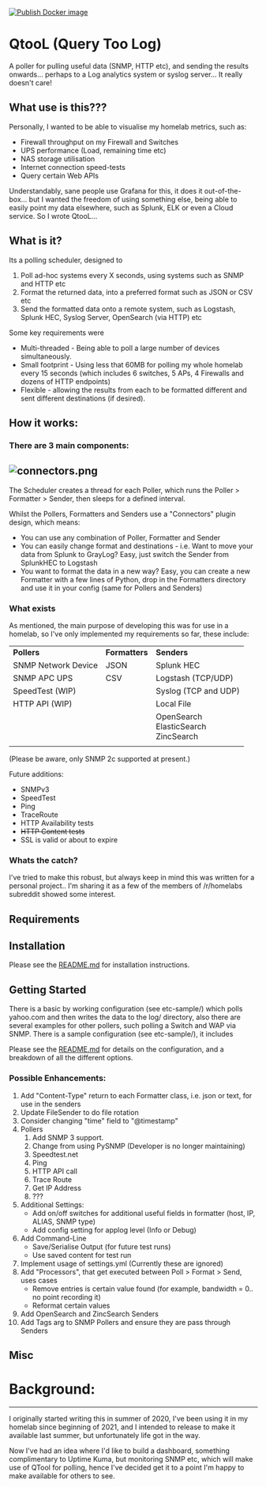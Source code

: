 [![Publish Docker image](https://github.com/projx/qtool/actions/workflows/build-and-push.yml/badge.svg)](https://github.com/projx/qtool/actions/workflows/build-and-push.yml)

# QtooL (Query Too Log)

A poller for pulling useful data (SNMP, HTTP etc), and sending the results onwards... perhaps to a Log analytics system or syslog server... It really doesn't care!

## What use is this???

Personally, I wanted to be able to visualise my homelab metrics, such as:

- Firewall throughput on my Firewall and Switches
- UPS performance (Load, remaining time etc)
- NAS storage utilisation
- Internet connection speed-tests
- Query certain Web APIs

Understandably, sane people use Grafana for this, it does it out-of-the-box... but I wanted the freedom of using something else, being able to easily point my data elsewhere, such as Splunk, ELK or even a Cloud service. So I wrote QtooL...

## What is it?

Its a polling scheduler, designed to

1. Poll ad-hoc systems every X seconds, using systems such as SNMP and HTTP etc
2. Format the returned data, into a preferred format such as JSON or CSV etc
3. Send the formatted data onto a remote system, such as Logstash, Splunk HEC, Syslog Server, OpenSearch (via HTTP) etc

Some key requirements were

- Multi-threaded - Being able to poll a large number of devices simultaneously.
- Small footprint - Using less that 60MB for polling my whole homelab every 15 seconds (which includes 6 switches, 5 APs, 4 Firewalls and dozens of HTTP endpoints)
- Flexible - allowing the results from each to be formatted different and sent different destinations (if desired).

## How it works:

### There are 3 main components:

## ![connectors.png](https://github.com/projx/qtool/blob/main/docs/connectors.png?raw=true)

The Scheduler creates a thread for each Poller, which runs the Poller > Formatter > Sender, then sleeps for a defined interval.

Whilst the Pollers, Formatters and Senders use a "Connectors" plugin design, which means:

- You can use any combination of Poller, Formatter and Sender
- You can easily change format and destinations - i.e. Want to move your data from Splunk to GrayLog? Easy, just switch the Sender from SplunkHEC to Logstash
- You want to format the data in a new way? Easy, you can create a new Formatter with a few lines of Python, drop in the Formatters directory and use it in your config (same for Pollers and Senders)

### What exists

As mentioned, the main purpose of developing this was for use in a homelab, so I've only implemented my requirements so far, these include:


|                     |                |                                             |
| --------------------- | ---------------- | --------------------------------------------- |
| **Pollers**         | **Formatters** | **Senders**                                 |
| SNMP Network Device | JSON           | Splunk HEC                                  |
| SNMP APC UPS        | CSV            | Logstash (TCP/UDP)                          |
| SpeedTest (WIP)     |                | Syslog (TCP and UDP)                        |
| HTTP API (WIP)      |                | Local File                                  |
|                     |                | OpenSearch<br/>ElasticSearch<br/>ZincSearch |
|                     |                |                                             |

(Please be aware, only SNMP 2c supported at present.)

Future additions:

- SNMPv3
- SpeedTest
- Ping
- TraceRoute
- HTTP Availability tests
- ~~HTTP Content tests~~
- SSL is valid or about to expire

### Whats the catch?

I've tried to make this robust, but always keep in mind this was written for a personal project.. I'm sharing it as a few of the members of /r/homelabs subreddit showed some interest.

## Requirements

## Installation

Please see the [README.md](docs/index.md) for installation instructions.

## Getting Started

There is a basic by working configuration (see etc-sample/) which polls yahoo.com and then writes the data to the log/ directory, also there are several examples for other pollers, such polling a Switch and WAP via SNMP.
There is a sample configuration (see etc-sample/), it includes

Please see the [README.md](docs/index.md) for details on the configuration, and a breakdown of all the different options.

### **Possible Enhancements:**

1. Add "Content-Type" return to each Formatter class, i.e. json or text, for use in the senders
2. Update FileSender to do file rotation
3. Consider changing "time" field to "@timestamp"
4. Pollers
   1. Add SNMP 3 support.
   2. Change from using PySNMP (Developer is no longer maintaining)
   3. Speedtest.net
   4. Ping
   5. HTTP API call
   6. Trace Route
   7. Get IP Address
   8. ???
5. Additional Settings:
   - Add on/off switches for additional useful fields in formatter (host, IP, ALIAS, SNMP type)
   - Add config setting for applog level (Info or Debug)
6. Add Command-Line
   - Save/Serialise Output (for future test runs)
   - Use saved content for test run
7. Implement usage of settings.yml (Currently these are ignored)
8. Add "Processors", that get executed between Poll > Format > Send, uses cases
   - Remove entries is certain value found (for example, bandwidth = 0.. no point recording it)
   - Reformat certain values
9. Add OpenSearch and ZincSearch Senders
10. Add Tags arg to SNMP Pollers and ensure they are pass through Senders

## Misc

# Background:

---

I originally started writing this in summer of 2020, I've been using it in my homelab since beginning of 2021, and I intended to release to make it available last summer, but unfortunately life got in the way.

Now I've had an idea where I'd like to build a dashboard, something complimentary to Uptime Kuma, but monitoring SNMP etc, which will make use of QTool for polling, hence I've decided get it to a point I'm happy to make available for others to see.
